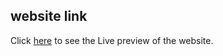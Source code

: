 ## website link
Click [here](https://nasamissioncontrolapp.herokuapp.com/) to see the Live preview of the website.
